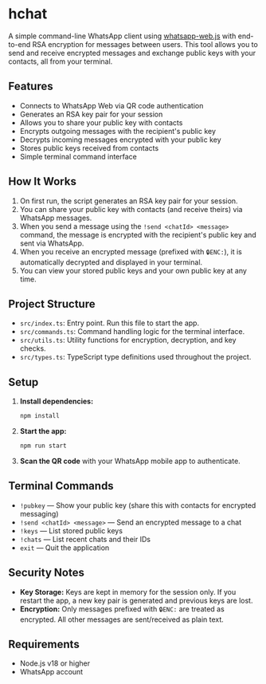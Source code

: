 # hchat

A simple command-line WhatsApp client using [whatsapp-web.js](https://github.com/pedroslopez/whatsapp-web.js) with end-to-end RSA encryption for messages between users. This tool allows you to send and receive encrypted messages and exchange public keys with your contacts, all from your terminal.

## Features

- Connects to WhatsApp Web via QR code authentication
- Generates an RSA key pair for your session
- Allows you to share your public key with contacts
- Encrypts outgoing messages with the recipient's public key
- Decrypts incoming messages encrypted with your public key
- Stores public keys received from contacts
- Simple terminal command interface

## How It Works

1. On first run, the script generates an RSA key pair for your session.
2. You can share your public key with contacts (and receive theirs) via WhatsApp messages.
3. When you send a message using the `!send <chatId> <message>` command, the message is encrypted with the recipient's public key and sent via WhatsApp.
4. When you receive an encrypted message (prefixed with `🔒ENC:`), it is automatically decrypted and displayed in your terminal.
5. You can view your stored public keys and your own public key at any time.

## Project Structure

- `src/index.ts`: Entry point. Run this file to start the app.
- `src/commands.ts`: Command handling logic for the terminal interface.
- `src/utils.ts`: Utility functions for encryption, decryption, and key checks.
- `src/types.ts`: TypeScript type definitions used throughout the project.

## Setup

1. **Install dependencies:**

   ```bash
   npm install
   ```

2. **Start the app:**

   ```bash
   npm run start
   ```

3. **Scan the QR code** with your WhatsApp mobile app to authenticate.

## Terminal Commands

- `!pubkey` — Show your public key (share this with contacts for encrypted messaging)
- `!send <chatId> <message>` — Send an encrypted message to a chat
- `!keys` — List stored public keys
- `!chats` — List recent chats and their IDs
- `exit` — Quit the application

## Security Notes

- **Key Storage:** Keys are kept in memory for the session only. If you restart the app, a new key pair is generated and previous keys are lost.
- **Encryption:** Only messages prefixed with `🔒ENC:` are treated as encrypted. All other messages are sent/received as plain text.

## Requirements

- Node.js v18 or higher
- WhatsApp account
